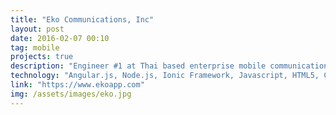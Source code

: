 ```yaml
---
title: "Eko Communications, Inc"
layout: post
date: 2016-02-07 00:10
tag: mobile
projects: true
description: "Engineer #1 at Thai based enterprise mobile communications startup. Led platform design & development for both web and mobile applications."
technology: "Angular.js, Node.js, Ionic Framework, Javascript, HTML5, CSS3, ElasticSearch, AWS, Redis, MongoDb, Git"
link: "https://www.ekoapp.com"
img: /assets/images/eko.jpg
---
```



